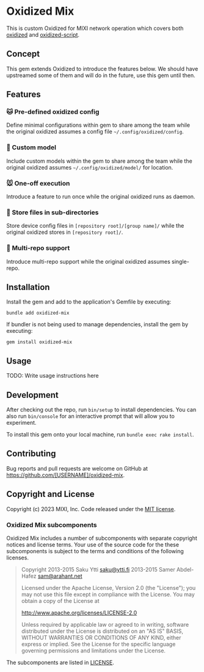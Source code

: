 # Oxidized Mix

This is custom Oxidized for MIXI network operation which covers both [oxidized](https://github.com/ytti/oxidized) and [oxidized-script](https://github.com/ytti/oxidized-script).


## Concept

This gem extends Oxidized to introduce the features below. We should have upstreamed some of them and will do in the future, use this gem until then.


## Features

### :cat: Pre-defined oxidized config

Define minimal configurations within gem to share among the team while the original oxidized assumes a config file `~/.config/oxidized/config`.

### :dog: Custom model

Include custom models within the gem to share among the team while the original oxidized assumes `~/.config/oxidized/model/` for location.

### :mouse: One-off execution

Introduce a feature to run once while the original oxidized runs as daemon.

### :hamster: Store files in sub-directories

Store device config files in `[repository root]/[group name]/` while the original oxidized stores in `[repository root]/`.

### :rabbit: Multi-repo support

Introduce multi-repo support while the original oxidized assumes single-repo.


## Installation

Install the gem and add to the application's Gemfile by executing:

```
bundle add oxidized-mix
```

If bundler is not being used to manage dependencies, install the gem by executing:

```
gem install oxidized-mix
```


## Usage

TODO: Write usage instructions here


## Development

After checking out the repo, run `bin/setup` to install dependencies. You can also run `bin/console` for an interactive prompt that will allow you to experiment.

To install this gem onto your local machine, run `bundle exec rake install`.


## Contributing

Bug reports and pull requests are welcome on GitHub at https://github.com/[USERNAME]/oxidized-mix.


## Copyright and License

Copyright (c) 2023 MIXI, Inc. Code released under the [MIT license](LICENSE).

### Oxidized Mix subcomponents

Oxidized Mix includes a number of subcomponents with separate copyright
notices and license terms. Your use of the source code for the these subcomponents
is subject to the terms and conditions of the following licenses.

> Copyright
> 2013-2015 Saku Ytti <saku@ytti.fi>
> 2013-2015 Samer Abdel-Hafez <sam@arahant.net>
>
> Licensed under the Apache License, Version 2.0 (the "License"); you may not use
> this file except in compliance with the License. You may obtain a copy of the
> License at
>
> http://www.apache.org/licenses/LICENSE-2.0
>
> Unless required by applicable law or agreed to in writing, software distributed
> under the License is distributed on an "AS IS" BASIS, WITHOUT WARRANTIES OR
> CONDITIONS OF ANY KIND, either express or implied. See the License for the
> specific language governing permissions and limitations under the License.

The subcomponents are listed in [LICENSE](LICENSE).
